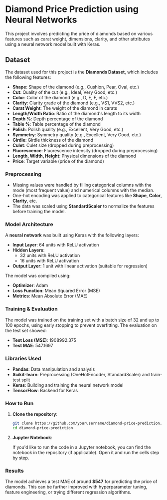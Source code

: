 # Diamond Price Prediction using Neural Networks

This project involves predicting the price of diamonds based on various features such as carat weight, dimensions, clarity, and other attributes using a neural network model built with Keras.

## Dataset

The dataset used for this project is the **Diamonds Dataset**, which includes the following features:

- **Shape**: Shape of the diamond (e.g., Cushion, Pear, Oval, etc.)
- **Cut**: Quality of the cut (e.g., Ideal, Very Good, etc.)
- **Color**: Color of the diamond (e.g., D, E, F, etc.)
- **Clarity**: Clarity grade of the diamond (e.g., VS1, VVS2, etc.)
- **Carat Weight**: The weight of the diamond in carats
- **Length/Width Ratio**: Ratio of the diamond's length to its width
- **Depth %**: Depth percentage of the diamond
- **Table %**: Table percentage of the diamond
- **Polish**: Polish quality (e.g., Excellent, Very Good, etc.)
- **Symmetry**: Symmetry quality (e.g., Excellent, Very Good, etc.)
- **Girdle**: Girdle thickness of the diamond
- **Culet**: Culet size (dropped during preprocessing)
- **Fluorescence**: Fluorescence intensity (dropped during preprocessing)
- **Length, Width, Height**: Physical dimensions of the diamond
- **Price**: Target variable (price of the diamond)

### Preprocessing

- Missing values were handled by filling categorical columns with the mode (most frequent value) and numerical columns with the median.
- One-hot encoding was applied to categorical features like **Shape**, **Color**, **Clarity**, etc.
- The data was scaled using **StandardScaler** to normalize the features before training the model.

### Model Architecture

A **neural network** was built using Keras with the following layers:
- **Input Layer**: 64 units with ReLU activation
- **Hidden Layers**: 
  - 32 units with ReLU activation
  - 16 units with ReLU activation
- **Output Layer**: 1 unit with linear activation (suitable for regression)

The model was compiled using:
- **Optimizer**: Adam
- **Loss Function**: Mean Squared Error (MSE)
- **Metrics**: Mean Absolute Error (MAE)

### Training & Evaluation

The model was trained on the training set with a batch size of 32 and up to 100 epochs, using early stopping to prevent overfitting. The evaluation on the test set showed:

- **Test Loss (MSE)**: 1908992.375
- **Test MAE**: 547.1697

### Libraries Used

- **Pandas**: Data manipulation and analysis
- **Scikit-learn**: Preprocessing (OneHotEncoder, StandardScaler) and train-test split
- **Keras**: Building and training the neural network model
- **TensorFlow**: Backend for Keras

### How to Run

1. **Clone the repository**:

   ```bash
   git clone https://github.com/yourusername/diamond-price-prediction.git
   cd diamond-price-prediction
   ```

2. **Jupyter Notebook**:
   
   If you'd like to run the code in a Jupyter notebook, you can find the notebook in the repository (if applicable). Open it and run the cells step by step.

### Results

The model achieves a test MAE of around **$547** for predicting the price of diamonds. This can be further improved with hyperparameter tuning, feature engineering, or trying different regression algorithms.
